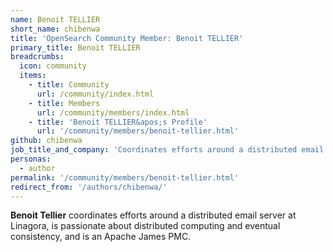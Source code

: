 ```yaml
---
name: Benoit TELLIER
short_name: chibenwa
title: 'OpenSearch Community Member: Benoit TELLIER'
primary_title: Benoit TELLIER
breadcrumbs:
  icon: community
  items:
    - title: Community
      url: /community/index.html
    - title: Members
      url: /community/members/index.html
    - title: 'Benoit TELLIER&apos;s Profile'
      url: '/community/members/benoit-tellier.html'
github: chibenwa
job_title_and_company: 'Coordinates efforts around a distributed email server at Linagora'
personas:
  - author
permalink: '/community/members/benoit-tellier.html'
redirect_from: '/authors/chibenwa/'
---
```


**Benoit Tellier** coordinates efforts around a distributed email server at Linagora, is passionate about distributed computing and eventual consistency, and is an Apache James PMC.